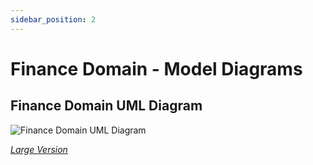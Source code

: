 ```yaml
---
sidebar_position: 2
---
```


# Finance Domain - Model Diagrams

## Finance Domain UML Diagram

![Finance Domain UML Diagram](https://edfidocs.blob.core.windows.net/$web/img/reference/data-standard/Finance%20Domain.png)

[_Large Version_](https://edfidocs.blob.core.windows.net/$web/img/reference/data-standard/Finance%20Domain.png)
